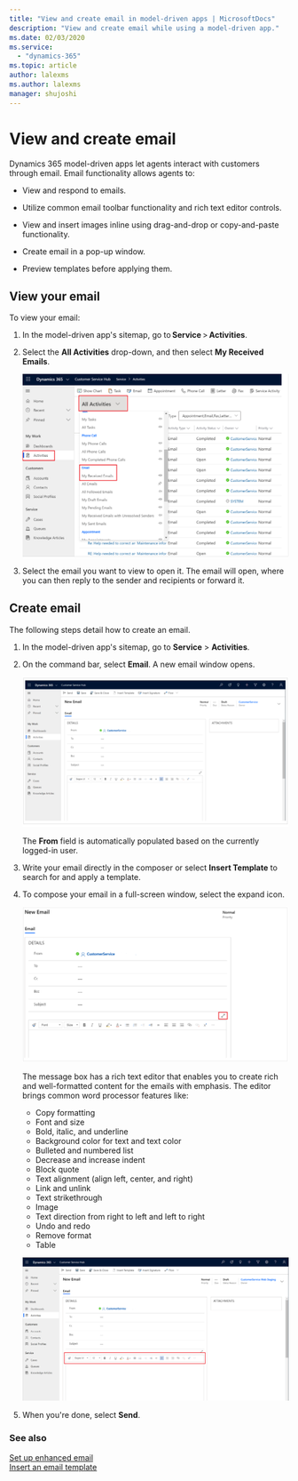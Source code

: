 ```yaml
---
title: "View and create email in model-driven apps | MicrosoftDocs"
description: "View and create email while using a model-driven app."
ms.date: 02/03/2020
ms.service:
  - "dynamics-365"
ms.topic: article
author: lalexms
ms.author: lalexms
manager: shujoshi
---
```


# View and create email

Dynamics 365 model-driven apps let agents interact with customers through email. Email functionality allows agents to:

- View and respond to emails. 

- Utilize common email toolbar functionality and rich text editor controls. 

- View and insert images inline using drag-and-drop or copy-and-paste functionality. 

- Create email in a pop-up window.  

- Preview templates before applying them. 

## View your email

To view your email:

1. In the model-driven app's sitemap, go to **Service** > **Activities**. 

2. Select the **All Activities** drop-down, and then select **My Received Emails**.

    ![view-email](media/view-email.png "Display received emails")

3. Select the email you want to view to open it. The email will open, where you can then reply to the sender and recipients or forward it.

## Create email

The following steps detail how to create an email.

1. In the model-driven app's sitemap, go to **Service** > **Activities**.

2. On the command bar, select **Email**. A new email window opens.

    ![create-email](media/create-email.png "Create a new email")

    The **From** field is automatically populated based on the currently logged-in user.

3. Write your email directly in the composer or select **Insert Template** to search for and apply a template.

4. To compose your email in a full-screen window, select the expand icon.

    ![email-expand-window](media/email-expand-window.png "Expand the email window")

    The message box has a rich text editor that enables you to create rich and well-formatted content for the emails with emphasis. The editor brings common word processor features like: 

    - Copy formatting
    - Font and size
    - Bold, italic, and underline
    - Background color for text and text color
    - Bulleted and numbered list
    - Decrease and increase indent
    - Block quote
    - Text alignment (align left, center, and right)
    - Link and unlink
    - Text strikethrough
    - Image
    - Text direction from right to left and left to right
    - Undo and redo
    - Remove format
    - Table

    ![email-toolbar](media/email-toolbar.png "Use the rich text editor features")

5. When you're done, select **Send**.


### See also

[Set up enhanced email](set-up-enhanced-email.md)<br>
[Insert an email template](insert-email-template.md)
